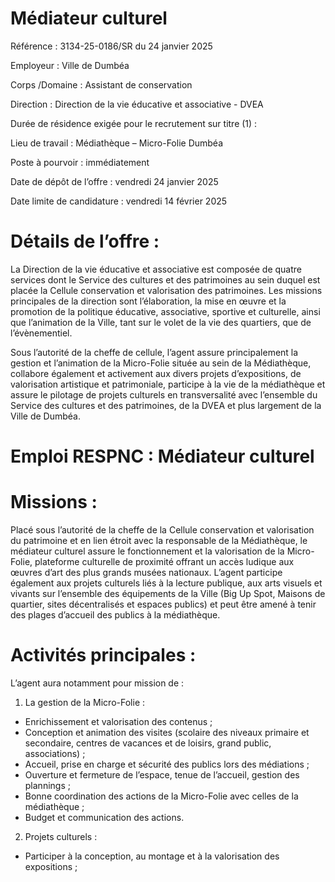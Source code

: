 # Médiateur culturel

Référence : 3134-25-0186/SR du 24 janvier 2025

Employeur : Ville de Dumbéa

Corps /Domaine : Assistant de conservation

Direction : Direction de la vie éducative et associative - DVEA

Durée de résidence exigée pour le recrutement sur titre (1) :

Lieu de travail : Médiathèque – Micro-Folie Dumbéa

Poste à pourvoir : immédiatement

Date de dépôt de l’offre : vendredi 24 janvier 2025

Date limite de candidature : vendredi 14 février 2025

# Détails de l’offre :

La Direction de la vie éducative et associative est composée de quatre services dont le Service des cultures et des patrimoines au sein duquel est placée la Cellule conservation et valorisation des patrimoines. Les missions principales de la direction sont l’élaboration, la mise en œuvre et la promotion de la politique éducative, associative, sportive et culturelle, ainsi que l’animation de la Ville, tant sur le volet de la vie des quartiers, que de l’évènementiel.

Sous l’autorité de la cheffe de cellule, l’agent assure principalement la gestion et l’animation de la Micro-Folie située au sein de la Médiathèque, collabore également et activement aux divers projets d’expositions, de valorisation artistique et patrimoniale, participe à la vie de la médiathèque et assure le pilotage de projets culturels en transversalité avec l’ensemble du Service des cultures et des patrimoines, de la DVEA et plus largement de la Ville de Dumbéa.

# Emploi RESPNC : Médiateur culturel

# Missions :

Placé sous l’autorité de la cheffe de la Cellule conservation et valorisation du patrimoine et en lien étroit avec la responsable de la Médiathèque, le médiateur culturel assure le fonctionnement et la valorisation de la Micro-Folie, plateforme culturelle de proximité offrant un accès ludique aux œuvres d’art des plus grands musées nationaux. L’agent participe également aux projets culturels liés à la lecture publique, aux arts visuels et vivants sur l’ensemble des équipements de la Ville (Big Up Spot, Maisons de quartier, sites décentralisés et espaces publics) et peut être amené à tenir des plages d’accueil des publics à la médiathèque.

# Activités principales :

L’agent aura notamment pour mission de :

1. La gestion de la Micro-Folie :
- Enrichissement et valorisation des contenus ;
- Conception et animation des visites (scolaire des niveaux primaire et secondaire, centres de vacances et de loisirs, grand public, associations) ;
- Accueil, prise en charge et sécurité des publics lors des médiations ;
- Ouverture et fermeture de l’espace, tenue de l’accueil, gestion des plannings ;
- Bonne coordination des actions de la Micro-Folie avec celles de la médiathèque ;
- Budget et communication des actions.
2. Projets culturels :
- Participer à la conception, au montage et à la valorisation des expositions ;